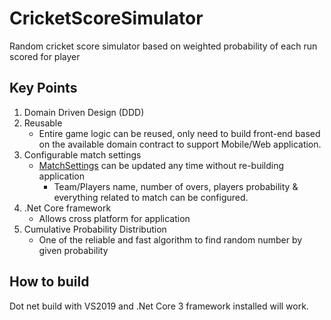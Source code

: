 # CricketScoreSimulator
Random cricket score simulator based on weighted probability of each run scored for player

## Key Points
1. Domain Driven Design (DDD) <br/>
2. Reusable 
   - Entire game logic can be reused, only need to build front-end based on the available domain contract to support Mobile/Web application.<br/>
3. Configurable match settings
    - [MatchSettings](ConsoleApp/appsettings.json) can be updated any time without re-building  application
      - Team/Players name, number of overs, players probability & everything related to match can be configured.<br/>
4. .Net Core framework
    - Allows cross platform  for application <br/>
5. Cumulative Probability Distribution 
   - One of the reliable and fast algorithm to find random number by given probability<br/>
  
  ## How to build
  Dot net build with VS2019 and .Net Core 3 framework installed will work.
